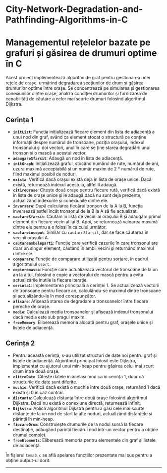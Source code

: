 # City-Network-Degradation-and-Pathfinding-Algorithms-in-C
# Managementul rețelelor bazate pe grafuri și găsirea de drumuri optime în C

Acest proiect implementează algoritmi de graf pentru gestionarea unei rețele de orașe, urmărind degradarea secțiunilor de drum și găsirea drumurilor optime între orașe. Se concentrează pe simularea și gestionarea conexiunilor dintre orașe, analiza condiției drumurilor și furnizarea de capabilități de căutare a celor mai scurte drumuri folosind algoritmul Dijkstra.

## Cerința 1

- **`initList`**: Funcția inițializează fiecare element din lista de adiacență a unui nod din graf, având ca element stocat o structură ce conține informații despre numărul de tronsoane, poziția orașului, indexul tronsonului și doi vectori, unul în care se ține starea degradării unui tronson și o mască a acestui vector.
- **`adaugareSfarsit`**: Adaugă un nod în lista de adiacență.
- **`initGraph`**: Inițializează graful, stocând numărul de rute, numărul de ani, uzura maximă acceptabilă și un număr maxim de 2 * numărul de rute, fiind maximul posibil de noduri.
- **`exista`**: Verifică dacă orașul există deja în lista de orașe unice. Dacă există, returnează indexul acestuia, altfel îl adaugă.
- **`citireOrase`**: Citește două orașe pentru fiecare rută, verifică dacă există în lista de orașe unice și le adaugă dacă nu sunt deja prezente, actualizând indexurile și conexiunile dintre ele.
- **`inversare`**: După calcularea fiecărui tronson de la A la B, funcția inversează astfel încât tronsonul de la B la A să fie actualizat.
- **`cautareSfarsit`**: Căutăm în lista de vecini ai orașului B și adăugăm primul element din fiecare vecin al lui B. Apoi, se returnează valoarea maximă dintre ele pentru a o folosi în calculul următor.
- **`cautareinceput`**: Similar cu `cautareSfarsit`, dar se face căutarea în vecinii orașului A.
- **`cautareambeleparti`**: Funcție care verifică cazurile în care tronsonul are doar un singur element, căutând în ambii vecini și returnând maximul dintre ele.
- **`comparare`**: Funcție de comparare utilizată pentru sortare, în cadrul algoritmului `qsort`.
- **`copieremasca`**: Funcție care actualizează vectorul de tronsoane de la un an la altul, folosind o copie a vectorului de mască pentru a evita actualizările inutile la fiecare iterație.
- **`cerinta1`**: Implementarea principală a cerinței 1. Se actualizează vectorii de tronsoane pentru fiecare an, calculându-se maximul dintre tronsoane și actualizându-le în mod corespunzător.
- **`afisare`**: Afișează starea de degradare a tronsoanelor între fiecare pereche de orașe.
- **`medie`**: Calculează media tronsoanelor și afișează indexul tronsonului dacă media este sub pragul maxim.
- **`freeMemory`**: Eliberează memoria alocată pentru graf, orașele unice și listele de adiacență.

## Cerința 2

- Pentru această cerință, s-au utilizat structuri de date noi pentru graf și listele de adiacență. Algoritmul principal folosit este Dijkstra, implementat cu ajutorul unui min-heap pentru găsirea celui mai scurt drum între două orașe.
- **`citireDate`**: Citește datele în același mod ca în cerința 1, doar că structurile de date sunt diferite.
- **`muchie`**: Verifică dacă există o muchie între două orașe, returnând 1 dacă există și 0 în caz contrar.
- **`distanta`**: Calculează distanța între două orașe folosind algoritmul Dijkstra. Dacă nu există o conexiune directă, returnează infinit.
- **`Dijkstra`**: Aplică algoritmul Dijkstra pentru a găsi cele mai scurte distanțe de la un nod de start la alte noduri, actualizând distanțele și părinții în min-heap.
- **`fiecareDrum`**: Construiește drumurile de la nodul sursă la fiecare destinație, adăugând parinții fiecărui nod într-un vector pentru a obține drumul complet.
- **`freeElements`**: Eliberează memoria pentru elementele din graf și listele de adiacență.

În fișierul `tema3.c` se află apelarea funcțiilor prezentate mai sus pentru a obține output-ul dorit.

---

    
